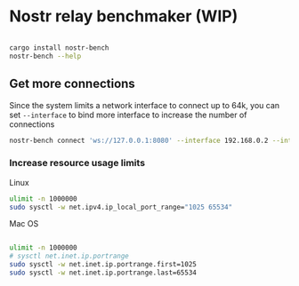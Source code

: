 Nostr relay benchmaker (WIP)
======================

```sh

cargo install nostr-bench
nostr-bench --help

```


Get more connections
----------------------

Since the system limits a network interface to connect up to 64k, you can set `--interface` to bind more interface to increase the number of connections

```sh
nostr-bench connect 'ws://127.0.0.1:8080' --interface 192.168.0.2 --interface 192.168.0.3`
```

###  Increase resource usage limits

Linux

```sh
ulimit -n 1000000
sudo sysctl -w net.ipv4.ip_local_port_range="1025 65534"
```

Mac OS

```sh

ulimit -n 1000000
# sysctl net.inet.ip.portrange
sudo sysctl -w net.inet.ip.portrange.first=1025
sudo sysctl -w net.inet.ip.portrange.last=65534

```
